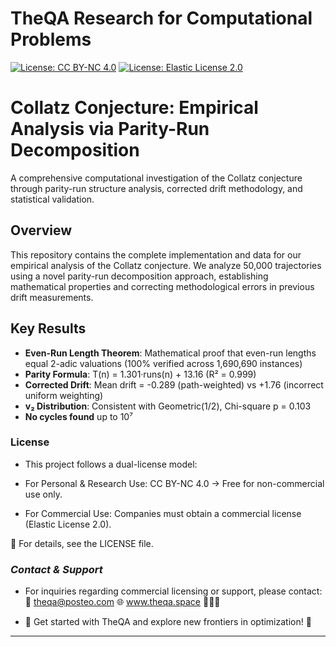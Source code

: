 # TheQA Research for Computational Problems

[![License: CC BY-NC 4.0](https://img.shields.io/badge/License-CC%20BY--NC%204.0-blue.svg)](https://creativecommons.org/licenses/by-nc/4.0/)
[![License: Elastic License 2.0](https://img.shields.io/badge/Commercial%20License-ELv2-orange)](LICENSE-COMMERCIAL.txt)

# Collatz Conjecture: Empirical Analysis via Parity-Run Decomposition

A comprehensive computational investigation of the Collatz conjecture through parity-run structure analysis, corrected drift methodology, and statistical validation.

## Overview

This repository contains the complete implementation and data for our empirical analysis of the Collatz conjecture. We analyze 50,000 trajectories using a novel parity-run decomposition approach, establishing mathematical properties and correcting methodological errors in previous drift measurements.

## Key Results

- **Even-Run Length Theorem**: Mathematical proof that even-run lengths equal 2-adic valuations (100% verified across 1,690,690 instances)
- **Parity Formula**: T(n) = 1.301·runs(n) + 13.16 (R² = 0.999)
- **Corrected Drift**: Mean drift = -0.289 (path-weighted) vs +1.76 (incorrect uniform weighting)
- **v₂ Distribution**: Consistent with Geometric(1/2), Chi-square p = 0.103
- **No cycles found** up to 10⁷

### **License**
- This project follows a dual-license model:

- For Personal & Research Use: CC BY-NC 4.0 → Free for non-commercial use only.
- For Commercial Use: Companies must obtain a commercial license (Elastic License 2.0).

📜 For details, see the LICENSE file.


### ***Contact & Support***

- For inquiries regarding commercial licensing or support, please contact:📧 theqa@posteo.com 🌐 www.theqa.space 🚀🚀🚀

- 🚀 Get started with TheQA and explore new frontiers in optimization! 🚀

---

